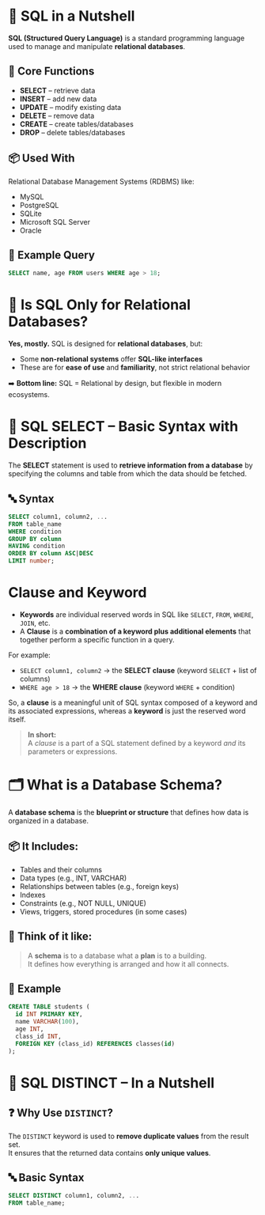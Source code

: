 # 🐚 SQL in a Nutshell

**SQL (Structured Query Language)** is a standard programming language used to manage and manipulate **relational databases**.

## 🔧 Core Functions
- **SELECT** – retrieve data
- **INSERT** – add new data
- **UPDATE** – modify existing data
- **DELETE** – remove data
- **CREATE** – create tables/databases 
- **DROP** – delete tables/databases

## 📦 Used With
Relational Database Management Systems (RDBMS) like:
- MySQL
- PostgreSQL
- SQLite
- Microsoft SQL Server
- Oracle

## 🧠 Example Query
```sql
SELECT name, age FROM users WHERE age > 18;
```

# 🧠 Is SQL Only for Relational Databases?

**Yes, mostly.** SQL is designed for **relational databases**, but:

- Some **non-relational systems** offer **SQL-like interfaces**
- These are for **ease of use** and **familiarity**, not strict relational behavior

➡️ **Bottom line:** SQL = Relational by design, but flexible in modern ecosystems.
# 📘 SQL SELECT – Basic Syntax with Description

The **SELECT** statement is used to **retrieve information from a database** by specifying the columns and table from which the data should be fetched.

## 🔤 Syntax
```sql
SELECT column1, column2, ...
FROM table_name
WHERE condition
GROUP BY column
HAVING condition
ORDER BY column ASC|DESC
LIMIT number;
```
# Clause and Keyword
- **Keywords** are individual reserved words in SQL like `SELECT`, `FROM`, `WHERE`, `JOIN`, etc.
- A **Clause** is a **combination of a keyword plus additional elements** that together perform a specific function in a query.

For example:
- `SELECT column1, column2` → the **SELECT clause** (keyword `SELECT` + list of columns)
- `WHERE age > 18` → the **WHERE clause** (keyword `WHERE` + condition)

So, a **clause** is a meaningful unit of SQL syntax composed of a keyword and its associated expressions, whereas a **keyword** is just the reserved word itself.

> **In short:**  
> A *clause* is a part of a SQL statement defined by a keyword *and* its parameters or expressions.

# 🗂️ What is a Database Schema?

A **database schema** is the **blueprint or structure** that defines how data is organized in a database.

## 📦 It Includes:
- Tables and their columns
- Data types (e.g., INT, VARCHAR)
- Relationships between tables (e.g., foreign keys)
- Indexes
- Constraints (e.g., NOT NULL, UNIQUE)
- Views, triggers, stored procedures (in some cases)

## 🧠 Think of it like:
> A **schema** is to a database what a **plan** is to a building.  
> It defines how everything is arranged and how it all connects.

## 📝 Example
```sql
CREATE TABLE students (
  id INT PRIMARY KEY,
  name VARCHAR(100),
  age INT,
  class_id INT,
  FOREIGN KEY (class_id) REFERENCES classes(id)
);
```

# 🌟 SQL DISTINCT – In a Nutshell

## ❓ Why Use `DISTINCT`?
The `DISTINCT` keyword is used to **remove duplicate values** from the result set.  
It ensures that the returned data contains **only unique values**.

## 🔤 Basic Syntax
```sql
SELECT DISTINCT column1, column2, ...
FROM table_name;
```

